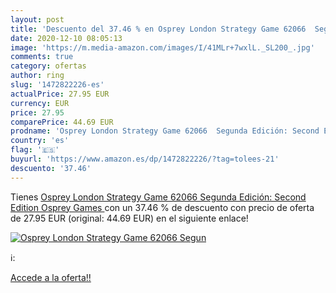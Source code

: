 ```yaml
---
layout: post
title: 'Descuento del 37.46 % en Osprey London Strategy Game 62066  Segun'
date: 2020-12-10 08:05:13
image: 'https://m.media-amazon.com/images/I/41MLr+7wxlL._SL200_.jpg'
comments: true
category: ofertas
author: ring
slug: '1472822226-es'
actualPrice: 27.95 EUR
currency: EUR
price: 27.95
comparePrice: 44.69 EUR
prodname: 'Osprey London Strategy Game 62066  Segunda Edición: Second Edition  Osprey Games '
country: 'es'
flag: '🇪🇸'
buyurl: 'https://www.amazon.es/dp/1472822226/?tag=tolees-21'
descuento: '37.46'
---
```


Tienes [Osprey London Strategy Game 62066  Segunda Edición: Second Edition  Osprey Games ](https://www.amazon.es/dp/1472822226/?tag=tolees-21) con un 37.46 % de descuento con precio de oferta de 27.95 EUR (original: 44.69 EUR) en el siguiente enlace!

[![Osprey London Strategy Game 62066  Segun](https://m.media-amazon.com/images/I/41MLr+7wxlL._SL200_.jpg)](https://www.amazon.es/dp/1472822226/?tag=tolees-21)

ℹ️:


[Accede a la oferta!!](https://www.amazon.es/dp/1472822226/?tag=tolees-21)
